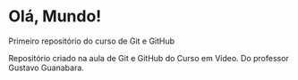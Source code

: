 # Olá, Mundo!
 Primeiro repositório do curso de Git e GitHub

 Repositório criado na aula de Git e GitHub do Curso em Vídeo.
 Do professor Gustavo Guanabara.